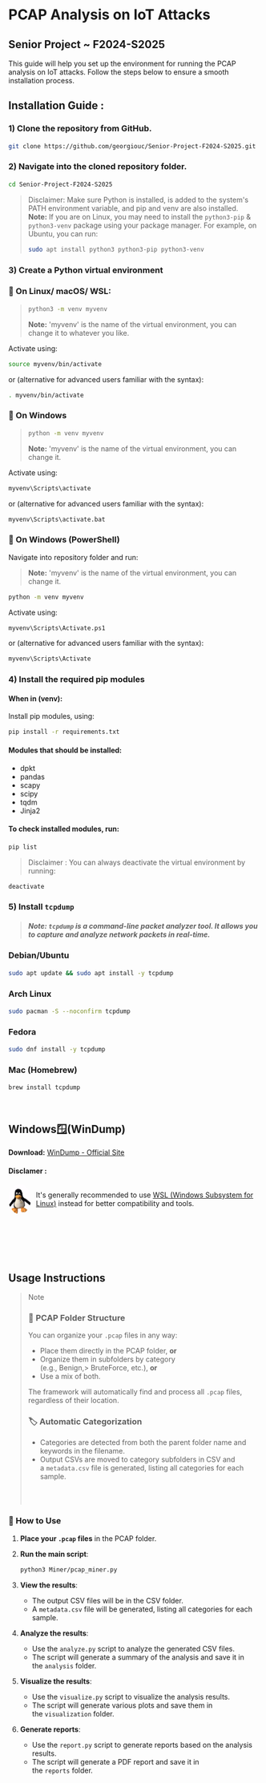 
#  PCAP Analysis on IoT Attacks
## Senior Project ~ F2024-S2025
This guide will help you set up the environment for running the PCAP analysis on IoT attacks. Follow the steps below to ensure a smooth installation process. 

## Installation Guide :
### 1) Clone the repository from GitHub.

```bash
git clone https://github.com/georgiouc/Senior-Project-F2024-S2025.git
```
### 2) Navigate into the cloned repository folder.
```bash
cd Senior-Project-F2024-S2025
```
>Disclaimer: 
Make sure Python is installed, is added to the system's PATH environment variable, and pip and venv are also installed.
<br>**Note:** If you are on Linux, you may need to install the `python3-pip` & `python3-venv` package using your package manager. For example, on Ubuntu, you can run:
>```bash
>sudo apt install python3 python3-pip python3-venv
>```
### 3) Create a Python virtual environment 

### 🔹 On Linux/ macOS/ WSL:

>```bash
>python3 -m venv myvenv
>```
>**Note:** 'myvenv' is the name of the virtual environment, you can change it to whatever you like.

Activate using:
```bash
source myvenv/bin/activate
```
or (alternative for advanced users familiar with the syntax):
```bash
. myvenv/bin/activate
```
### 🔹 On Windows

>```bash
>python -m venv myvenv
>```
>**Note:** 'myvenv' is the name of the virtual environment, you can change it.

Activate using:
```bash
myvenv\Scripts\activate
```
or (alternative for advanced users familiar with the syntax):
```bash
myvenv\Scripts\activate.bat
```
### 🔹 On Windows (PowerShell)
Navigate into repository folder and run:
>**Note:** 'myvenv' is the name of the virtual environment, you can change it.
```bash
python -m venv myvenv
```
Activate using:
```bash
myvenv\Scripts\Activate.ps1
```
or (alternative for advanced users familiar with the syntax):
```bash
myvenv\Scripts\Activate
```


### 4) Install the required pip modules
#### When in (venv):
Install pip modules, using:
```bash
pip install -r requirements.txt
```
#### Modules that should be installed:
- dpkt
- pandas
- scapy
- scipy
- tqdm
- Jinja2

#### To check installed modules, run:

```bash
pip list
```

>Disclaimer : You can always deactivate the virtual environment by running:
```bash
deactivate
```
### 5) Install  `tcpdump`
>##### **Note:** `tcpdump` is a command-line packet analyzer tool. It allows you to capture and analyze network packets in real-time.


### Debian/Ubuntu
```bash
sudo apt update && sudo apt install -y tcpdump
```
### Arch Linux
```bash
sudo pacman -S --noconfirm tcpdump
```
### Fedora
```bash
sudo dnf install -y tcpdump
```
### Mac (Homebrew)
```bash
brew install tcpdump
```
<br>

## Windows🪟(WinDump)

 **Download:** [WinDump - Official Site](https://www.winpcap.org/windump/)
 
 #### Disclamer :
<div style="display: flex; align-items: center;">
  <img src="image.png" alt="Alt text" style="width: 60px; height: 60px; border-radius: 50%; margin-right: 10px;">
  <span>It's generally recommended to use <a href="https://learn.microsoft.com/en-us/windows/wsl/">WSL (Windows Subsystem for Linux)</a> instead for better compatibility and tools.</span>
</div>


<br>
<br>
<br>
<br>
<br>





## **Usage Instructions**

>Note
>### 📂 PCAP Folder Structure
>
>You can organize your `.pcap` files in any way:
>
>- Place them directly in the PCAP folder, **or**
>- Organize them in subfolders by category (e.g., Benign,> BruteForce, etc.), **or**
>- Use a mix of both.
>
>The framework will automatically find and process all `.pcap` files, regardless of their location.
>
>### 🏷️ Automatic Categorization
>
>- Categories are detected from both the parent folder name and keywords in the filename.
>- Output CSVs are moved to category subfolders in CSV and a `metadata.csv` file is generated, listing all categories for each sample.
><br>
><br>

### 🚀 How to Use

1. **Place your `.pcap` files** in the PCAP folder.
2. **Run the main script**:
    ```bash
    python3 Miner/pcap_miner.py
    ```
3. **View the results**:
    - The output CSV files will be in the CSV folder.
    - A `metadata.csv` file will be generated, listing all categories for each sample.



    
4. **Analyze the results**:
    - Use the `analyze.py` script to analyze the generated CSV files.
    - The script will generate a summary of the analysis and save it in the `analysis` folder.
5. **Visualize the results**:
    - Use the `visualize.py` script to visualize the analysis results.
    - The script will generate various plots and save them in the `visualization` folder.
6. **Generate reports**:
    - Use the `report.py` script to generate reports based on the analysis results.
    - The script will generate a PDF report and save it in the `reports` folder.

